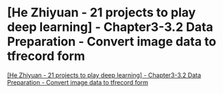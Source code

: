 # [He Zhiyuan - 21 projects to play deep learning] - Chapter3-3.2 Data Preparation - Convert image data to tfrecord form
[[He Zhiyuan - 21 projects to play deep learning] - Chapter3-3.2 Data Preparation - Convert image data to tfrecord form](https://aiwithcloud.com/2022/09/16/he_zhiyuan___21_projects_to_play_deep_learning___chapter3_3-2_data_preparation___convert_image_data_to_tfrecord_form/)